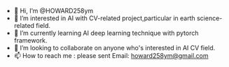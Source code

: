 - 👋 Hi, I’m @HOWARD258ym
- 👀 I’m interested in AI with CV-related project,particular in earth science-related field.
- 🌱 I’m currently learning AI deep learning technique with pytorch framework.
- 💞️ I’m looking to collaborate on anyone who's interested in AI CV field.
- 📫 How to reach me : please sent Email: howard258ym@gmail.com

<!---
HOWARD258ym/HOWARD258ym is a ✨ special ✨ repository because its `README.md` (this file) appears on your GitHub profile.
You can click the Preview link to take a look at your changes.
--->
